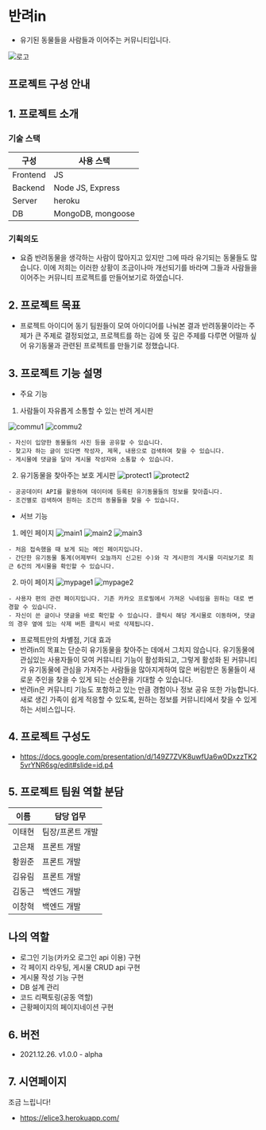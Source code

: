 # 반려in
- 유기된 동물들을 사람들과 이어주는 커뮤니티입니다.

![로고](https://user-images.githubusercontent.com/70579655/155113604-dae0e186-c693-4665-bb31-9c4c5458c8d1.png)

## 프로젝트 구성 안내

## 1. 프로젝트 소개

### 기술 스택

| 구성 | 사용 스택 |
| ------ | ------ |
| Frontend | JS |
| Backend | Node JS, Express |
| Server | heroku |
| DB | MongoDB, mongoose |

### 기획의도
  - 요즘 반려동물을 생각하는 사람이 많아지고 있지만 그에 따라 유기되는 동물들도 많습니다. 이에 저희는 이러한 상황이 조금이나마 개선되기를 바라며 그들과 사람들을 이어주는 커뮤니티 프로젝트를 만들어보기로 하였습니다. 

## 2. 프로젝트 목표

  - 프로젝트 아이디어 동기
  팀원들이 모여 아이디어를 나눠본 결과 반려동물이라는 주제가 큰 주제로 결정되었고, 프로젝트를 하는 김에 뜻 깊은 주제를 다루면 어떨까 싶어 유기동물과 관련된 프로젝트를 만들기로 정했습니다.

## 3. 프로젝트 기능 설명

  - 주요 기능
  1. 사람들이 자유롭게 소통할 수 있는 반려 게시판

![commu1](https://user-images.githubusercontent.com/70579655/155113711-0354d298-7ef2-4aa2-8c04-79c8b7b4b656.png)
![commu2](https://user-images.githubusercontent.com/70579655/155113727-eaaa7c02-b32b-4cac-9eac-f2b686ac769b.jpg)


    - 자신이 입양한 동물들의 사진 등을 공유할 수 있습니다.
    - 찾고자 하는 글이 있다면 작성자, 제목, 내용으로 검색하여 찾을 수 있습니다.
    - 게시물에 댓글을 달아 게시물 작성자와 소통할 수 있습니다. 


  2. 유기동물을 찾아주는 보호 게시판
![protect1](https://user-images.githubusercontent.com/70579655/155113791-f52d0c23-eb13-456f-91fb-badc8c29f900.jpg)
![protect2](https://user-images.githubusercontent.com/70579655/155113799-1253e5ea-d469-4506-81d8-dde203a06e96.jpg)

    - 공공데이터 API를 활용하여 데이터에 등록된 유기동물들의 정보를 찾아줍니다.
    - 조건별로 검색하여 원하는 조건의 동물들을 찾을 수 있습니다.


  - 서브 기능
  
  1. 메인 페이지
  ![main1](https://user-images.githubusercontent.com/70579655/155113824-57b87e5b-9662-4a80-addc-70d712b1c191.png)
  ![main2](https://user-images.githubusercontent.com/70579655/155113838-b26f9796-3c18-402e-80f7-92792f541f86.png)
  ![main3](https://user-images.githubusercontent.com/70579655/155113846-e1b1b8f4-9425-442a-a19e-d693b877c97f.png)

    - 처음 접속했을 때 보게 되는 메인 페이지입니다. 
    - 간단한 유기동물 통계(어제부터 오늘까지 신고된 수)와 각 게시판의 게시물 미리보기로 최근 6건의 게시물을 확인할 수 있습니다.


  2. 마이 페이지
  ![mypage1](https://user-images.githubusercontent.com/70579655/155113887-6e2ec080-ba32-4415-b029-54a1e99d7a75.png)
  ![mypage2](https://user-images.githubusercontent.com/70579655/155113893-c0d2d265-2516-404f-b0de-6fa33df7cd9f.png)

    - 사용자 편의 관련 페이지입니다. 기존 카카오 프로필에서 가져온 닉네임을 원하는 대로 변경할 수 있습니다.
    - 자신이 쓴 글이나 댓글을 바로 확인할 수 있습니다. 클릭시 해당 게시물로 이동하며, 댓글의 경우 옆에 있는 삭제 버튼 클릭시 바로 삭제됩니다.

  - 프로젝트만의 차별점, 기대 효과
   - 반려in의 목표는 단순히 유기동물을 찾아주는 데에서 그치지 않습니다. 유기동물에 관심있는 사용자들이 모여 커뮤니티 기능이 활성화되고, 그렇게 활성화 된 커뮤니티가 유기동물에 관심을 가져주는 사람들을 많아지게하여 많은 버림받은 동물들이 새로운 주인을 찾을 수 있게 되는 선순환을 기대할 수 있습니다.
   - 반려in은 커뮤니티 기능도 포함하고 있는 만큼 경험이나 정보 공유 또한 가능합니다. 새로 생긴 가족이 쉽게 적응할 수 있도록, 원하는 정보를 커뮤니티에서 찾을 수 있게하는 서비스입니다.

## 4. 프로젝트 구성도
  - https://docs.google.com/presentation/d/149Z7ZVK8uwfUa6w0DxzzTK25vrYNR6sg/edit#slide=id.p4

## 5. 프로젝트 팀원 역할 분담
| 이름 | 담당 업무 |
| ------ | ------ |
| 이태현 | 팀장/프론트 개발 |
| 고은채 | 프론트 개발 |
| 황원준 | 프론트 개발 |
| 김유림 | 프론트 개발 |
| 김동근 | 백엔드 개발 |
| 이창혁 | 백엔드 개발 |

## 나의 역할
  - 로그인 기능(카카오 로그인 api 이용) 구현
  - 각 페이지 라우팅, 게시물 CRUD api 구현
  - 게시물 작성 기능 구현
  - DB 설계 관리 
  - 코드 리팩토링(공동 역할)
  - 근황페이지의 페이지네이션 구현


## 6. 버전
  - 2021.12.26. v1.0.0 - alpha

## 7. 시연페이지
  조금 느립니다!
  - https://elice3.herokuapp.com/
